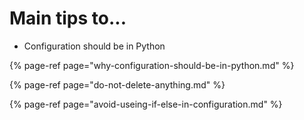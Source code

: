 # Main tips to...

* Configuration should be in Python 

{% page-ref page="why-configuration-should-be-in-python.md" %}

{% page-ref page="do-not-delete-anything.md" %}

{% page-ref page="avoid-useing-if-else-in-configuration.md" %}



